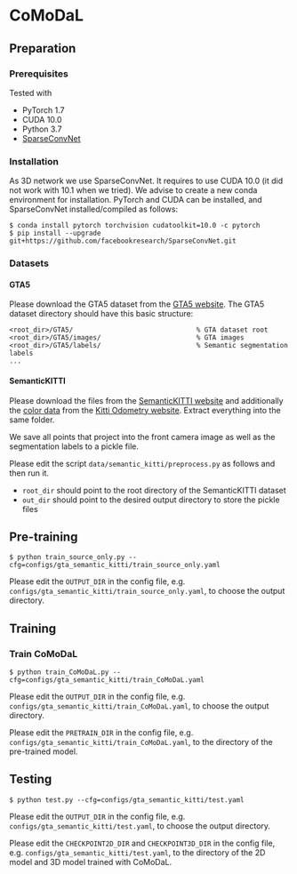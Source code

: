# CoMoDaL
## Preparation
### Prerequisites
Tested with
* PyTorch 1.7
* CUDA 10.0
* Python 3.7
* [SparseConvNet](https://github.com/facebookresearch/SparseConvNet)

### Installation
As 3D network we use SparseConvNet. It requires to use CUDA 10.0 (it did not work with 10.1 when we tried).
We advise to create a new conda environment for installation. PyTorch and CUDA can be installed, and SparseConvNet
installed/compiled as follows:
```
$ conda install pytorch torchvision cudatoolkit=10.0 -c pytorch
$ pip install --upgrade git+https://github.com/facebookresearch/SparseConvNet.git
```

### Datasets
#### GTA5
Please download the GTA5 dataset from the [GTA5 website](https://download.visinf.tu-darmstadt.de/data/from_games/). The GTA5 dataset directory should have this basic structure:
```
<root_dir>/GTA5/                               % GTA dataset root
<root_dir>/GTA5/images/                        % GTA images
<root_dir>/GTA5/labels/                        % Semantic segmentation labels
...
```

#### SemanticKITTI
Please download the files from the [SemanticKITTI website](http://semantic-kitti.org/dataset.html) and
additionally the [color data](http://www.cvlibs.net/download.php?file=data_odometry_color.zip)
from the [Kitti Odometry website](http://www.cvlibs.net/datasets/kitti/eval_odometry.php). Extract
everything into the same folder.

We save all points that project into the front camera image as well
as the segmentation labels to a pickle file.

Please edit the script `data/semantic_kitti/preprocess.py` as follows and then run it.
* `root_dir` should point to the root directory of the SemanticKITTI dataset
* `out_dir` should point to the desired output directory to store the pickle files

## Pre-training 
```
$ python train_source_only.py --cfg=configs/gta_semantic_kitti/train_source_only.yaml
```
Please edit the `OUTPUT_DIR` in the config file, e.g. `configs/gta_semantic_kitti/train_source_only.yaml`,
to choose the output directory.
## Training
### Train CoMoDaL
```
$ python train_CoMoDaL.py --cfg=configs/gta_semantic_kitti/train_CoMoDaL.yaml
```
Please edit the `OUTPUT_DIR` in the config file, e.g. `configs/gta_semantic_kitti/train_CoMoDaL.yaml`,
to choose the output directory.

Please edit the `PRETRAIN_DIR` in the config file, e.g. `configs/gta_semantic_kitti/train_CoMoDaL.yaml`,
to the directory of the pre-trained model.
## Testing
```
$ python test.py --cfg=configs/gta_semantic_kitti/test.yaml
```
Please edit the `OUTPUT_DIR` in the config file, e.g. `configs/gta_semantic_kitti/test.yaml`,
to choose the output directory.

Please edit the `CHECKPOINT2D_DIR` and `CHECKPOINT3D_DIR` in the config file, e.g. `configs/gta_semantic_kitti/test.yaml`,
to the directory of the 2D model and 3D model trained with CoMoDaL.


